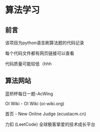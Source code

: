 # 算法学习

## 前言
该项目为python语言刷算法题的代码记录

每个代码文件都有网页链接可以查看

代码质量可能较低（hhh

## 算法网站

蓝桥杯每日一题-AcWing

OI Wiki - OI Wiki (oi-wiki.org)

首页 - New Online Judge (ecustacm.cn)

力扣 (LeetCode) 全球极客挚爱的技术成长平台

